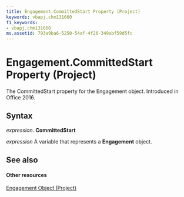 ```yaml
---
title: Engagement.CommittedStart Property (Project)
keywords: vbapj.chm131660
f1_keywords:
- vbapj.chm131660
ms.assetid: 793a9ba6-5250-54af-4f26-349abf59d5fc
---
```



# Engagement.CommittedStart Property (Project)

The CommittedStart property for the Engagement object. Introduced in Office 2016.


## Syntax

 _expression_. **CommittedStart**

 _expression_ A variable that represents a **Engagement** object.


## See also


#### Other resources


[Engagement Object (Project)](engagement-object-project.md)

